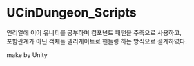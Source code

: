 # UCinDungeon_Scripts

언리얼에 이어 유니티를 공부하며 컴포넌트 패턴을 주축으로 사용하고,\
포함관계가 아닌 객체들 델리게이트로 핸들링 하는 방식으로 설계하였다.



make by Unity
